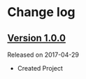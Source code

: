 # Change log

## [Version 1.0.0](https://github.com/efremidze/Spotlight/releases/tag/1.0.0)
Released on 2017-04-29

- Created Project
